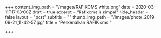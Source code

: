 +++
content_img_path = "/images/RAFIKCMS white.png"
date = 2020-03-11T17:00:00Z
draft = true
excerpt = "Rafikcms is simpel"
hide_header = false
layout = "post"
subtitle = ""
thumb_img_path = "/images/photo_2019-09-21_11-42-57.jpg"
title = "Perkenalkan RAFIK cms "

+++
